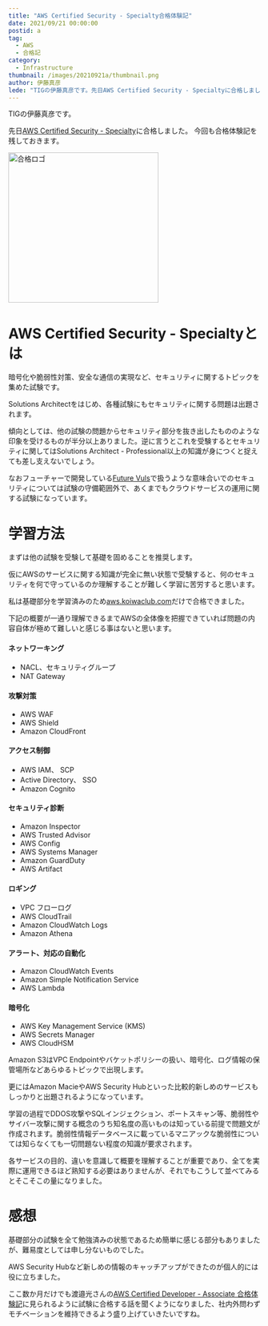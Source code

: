 ```yaml
---
title: "AWS Certified Security - Specialty合格体験記"
date: 2021/09/21 00:00:00
postid: a
tag:
  - AWS
  - 合格記
category:
  - Infrastructure
thumbnail: /images/20210921a/thumbnail.png
author: 伊藤真彦
lede: "TIGの伊藤真彦です。先日AWS Certified Security - Specialtyに合格しました。今回も合格体験記を残しておきます。"
---
```

TIGの伊藤真彦です。

先日[AWS Certified Security - Specialty](https://aws.amazon.com/jp/certification/certified-security-specialty/?ch=sec&sec=rmg&d=1)に合格しました。
今回も合格体験記を残しておきます。

<img src="/images/20210921a/image.png" alt="合格ロゴ" width="300" height="300" loading="lazy">

# AWS Certified Security - Specialtyとは

暗号化や脆弱性対策、安全な通信の実現など、セキュリティに関するトピックを集めた試験です。

Solutions Architectをはじめ、各種試験にもセキュリティに関する問題は出題されます。

傾向としては、他の試験の問題からセキュリティ部分を抜き出したもののような印象を受けるものが半分以上ありました。逆に言うとこれを受験するとセキュリティに関してはSolutions Architect - Professional以上の知識が身につくと捉えても差し支えないでしょう。

なおフューチャーで開発している[Future Vuls](https://vuls.biz/)で扱うような意味合いでのセキュリティについては試験の守備範囲外で、あくまでもクラウドサービスの運用に関する試験になっています。

# 学習方法

まずは他の試験を受験して基礎を固めることを推奨します。

仮にAWSのサービスに関する知識が完全に無い状態で受験すると、何のセキュリティを何で守っているのか理解することが難しく学習に苦労すると思います。

私は基礎部分を学習済みのため[aws.koiwaclub.com](https://aws.koiwaclub.com/)だけで合格できました。

下記の概要が一通り理解できるまでAWSの全体像を把握できていれば問題の内容自体が極めて難しいと感じる事はないと思います。

#### ネットワーキング

* NACL、セキュリティグループ
* NAT Gateway

#### 攻撃対策

* AWS WAF
* AWS Shield
* Amazon CloudFront

#### アクセス制御

* AWS IAM、 SCP
* Active Directory、 SSO
* Amazon Cognito

#### セキュリティ診断

* Amazon Inspector
* AWS Trusted Advisor
* AWS Config
* AWS Systems Manager
* Amazon GuardDuty
* AWS Artifact

#### ロギング

* VPC フローログ
* AWS CloudTrail
* Amazon CloudWatch Logs
* Amazon Athena

#### アラート、対応の自動化

* Amazon CloudWatch Events
* Amazon Simple Notification Service
* AWS Lambda

#### 暗号化

* AWS Key Management Service (KMS)
* AWS Secrets Manager
* AWS CloudHSM

Amazon S3はVPC Endpointやバケットポリシーの扱い、暗号化、ログ情報の保管場所などあらゆるトピックで出現します。

更にはAmazon MacieやAWS Security Hubといった比較的新しめのサービスもしっかりと出題されるようになっています。

学習の過程でDDOS攻撃やSQLインジェクション、ポートスキャン等、脆弱性やサイバー攻撃に関する概念のうち知名度の高いものは知っている前提で問題文が作成されます。脆弱性情報データベースに載っているマニアックな脆弱性については知らなくても一切問題ない程度の知識が要求されます。

各サービスの目的、違いを意識して概要を理解することが重要であり、全てを実際に運用できるほど熟知する必要はありませんが、それでもこうして並べてみるとそこそこの量になりました。

# 感想

基礎部分の試験を全て勉強済みの状態であるため簡単に感じる部分もありましたが、難易度としては申し分ないものでした。

AWS Security Hubなど新しめの情報のキャッチアップができたのが個人的には役に立ちました。

ここ数か月だけでも渡邉光さんの[AWS Certified Developer - Associate 合格体験記](/articles/20210906a/)に見られるように試験に合格する話を聞くようになりました、社内外問わずモチベーションを維持できるよう盛り上げていきたいですね。
